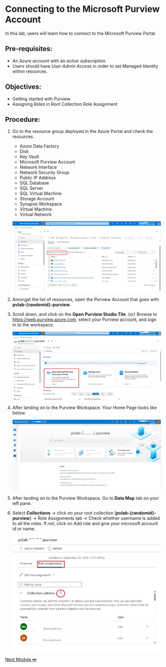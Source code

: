 # Connecting to the Microsoft Purview Account

In this lab, users will learn how to connect to the Microsoft Purview Portal.

## Pre-requisites:

- An *Azure account* with an *active subscription*.
- Users should have *User Admin Access* in order to set Managed Identity within resources.

## Objectives:

* Getting started with Purview
* Assigning Roles in Root Collection Role Assignment

## Procedure:

1. Go to the resource group deployed in the Azure Portal and check the resources.

	- Azure Data Factory
	- Disk
	- Key Vault
	- Microsoft Purview Account
	- Network Interface
	- Network Security Group
	- Public IP Address
	- SQL Database
	- SQL Server
	- SQL Virtual Machine
	- Storage Account
	- Synapse Workspace
	- Virtual Machine
	- Virtual Network

   

	![resourcesList](./assets/1-1_resources_list.jpg "resources list")
	

2. Amongst the list of resources, open the Purview Account that goes with **pvlab-{randomid}-purview**.

3. Scroll down, and click on the **Open Purview Studio Tile**.
				(or)
   Browse to https://web.purview.azure.com, select your Purview account, and sign in to the workspace.
   
   
   	![openPurview](./assets/1-2_open_purview.jpg "open purview")
	

4. After landing on to the Purview Workspace. Your Home Page looks like below.

   
   	![homepage](./assets/1-3_homepage.jpg "homepage")
	

5. After landing on to the Purview Workspace. Go to **Data Map** tab on your left pane.

6. Select **Collections** -> click on your root collection [**pvlab-{randomid}-purview**] -> Role Assignments tab -> Check whether username is added to all the roles.
   If not, click on Add role and give your microsoft account id or name.

   
   	![addRoles](./assets/1-4_add_roles.jpg "add roles")
	
[Next Module ⏭️](../02_creating-collection-and-adding-role-assignments/documentation.md)
